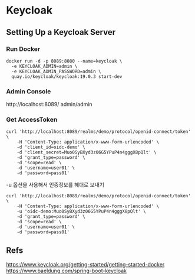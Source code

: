 Keycloak
======================


## Setting Up a Keycloak Server

### Run Docker
```shell
docker run -d -p 8089:8080 --name=keycloak \
  -e KEYCLOAK_ADMIN=admin \
  -e KEYCLOAK_ADMIN_PASSWORD=admin \
  quay.io/keycloak/keycloak:19.0.3 start-dev
```

### Admin Console
http://localhost:8089/
admin/admin

### Get AccessToken
```shell
curl 'http://localhost:8089/realms/demo/protocol/openid-connect/token' \
	-H 'Content-Type: application/x-www-form-urlencoded' \
	-d 'client_id=oidc-demo' \
	-d 'client_secret=Muo0SyBXyd3z06G5YPuP4n4gggX8pQlt' \
	-d 'grant_type=password' \
	-d 'scope=read' \
	-d 'username=user01' \
	-d 'password=pass01'
```
-u 옵션을 사용해서 인증정보를 헤더로 보내기
```shell
curl 'http://localhost:8089/realms/demo/protocol/openid-connect/token' \
	-H 'Content-Type: application/x-www-form-urlencoded' \
    -u 'oidc-demo:Muo0SyBXyd3z06G5YPuP4n4gggX8pQlt' \
	-d 'grant_type=password' \
	-d 'scope=read' \
	-d 'username=user01' \
	-d 'password=pass01'
```

## Refs
https://www.keycloak.org/getting-started/getting-started-docker
https://www.baeldung.com/spring-boot-keycloak

